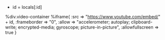 - id = locals[:id]

%div.video-container
%iframe{
:src => "https://www.youtube.com/embed/" + id,
:frameborder => "0",
:allow => "accelerometer; autoplay; clipboard-write; encrypted-media; gyroscope; picture-in-picture",
:allowfullscreen => true
}

